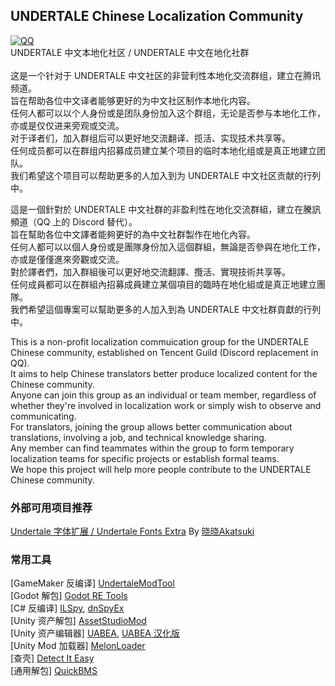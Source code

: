 ## UNDERTALE Chinese Localization Community
[![QQ](https://img.shields.io/badge/QQ频道-undertalezhloc-blue.svg?style=flat-square&color=12b7f5&logo=qq)](https://pd.qq.com/g/undertalezhloc)<br>
UNDERTALE 中文本地化社区 / UNDERTALE 中文在地化社群<br><br>
这是一个针对于 UNDERTALE 中文社区的非营利性本地化交流群组，建立在腾讯频道。<br>
旨在帮助各位中文译者能够更好的为中文社区制作本地化内容。<br>
任何人都可以以个人身份或是团队身份加入这个群组，无论是否参与本地化工作，亦或是仅仅进来旁观或交流。<br>
对于译者们，加入群组后可以更好地交流翻译、揽活、实现技术共享等。<br>
任何成员都可以在群组内招募成员建立某个项目的临时本地化组或是真正地建立团队。<br>
我们希望这个项目可以帮助更多的人加入到为 UNDERTALE 中文社区贡献的行列中。

這是一個針對於 UNDERTALE 中文社群的非盈利性在地化交流群組，建立在騰訊頻道（QQ 上的 Discord 替代）。<br>
旨在幫助各位中文譯者能夠更好的為中文社群製作在地化內容。<br>
任何人都可以以個人身份或是團隊身份加入這個群組，無論是否參與在地化工作，亦或是僅僅進來旁觀或交流。<br>
對於譯者們，加入群組後可以更好地交流翻譯、攬活、實現技術共享等。<br>
任何成員都可以在群組內招募成員建立某個項目的臨時在地化組或是真正地建立團隊。<br>
我們希望這個專案可以幫助更多的人加入到為 UNDERTALE 中文社群貢獻的行列中。

This is a non-profit localization commuication group for the UNDERTALE Chinese community, established on Tencent Guild (Discord replacement in QQ).<br>
It aims to help Chinese translators better produce localized content for the Chinese community.<br>
Anyone can join this group as an individual or team member, regardless of whether they're involved in localization work or simply wish to observe and communicating.<br>
For translators, joining the group allows better communication about translations, involving a job, and technical knowledge sharing.<br>
Any member can find teammates within the group to form temporary localization teams for specific projects or establish formal teams.<br>
We hope this project will help more people contribute to the UNDERTALE Chinese community.

### 外部可用项目推荐
[Undertale 字体扩展 / Undertale Fonts Extra](https://github.com/XiaoAkatsukiCN/Undertale-Fonts-Extra) By [晓晓Akatsuki](https://github.com/XiaoAkatsukiCN)

### 常用工具
\[GameMaker 反编译\] [UndertaleModTool](https://github.com/UnderminersTeam/UndertaleModTool)<br>
\[Godot 解包\] [Godot RE Tools](https://github.com/GDRETools/gdsdecomp)<br>
\[C# 反编译\] [ILSpy](https://github.com/icsharpcode/ILSpy), [dnSpyEx](https://github.com/dnSpyEx/dnSpy)<br>
\[Unity 资产解包\] [AssetStudioMod](https://github.com/aelurum/AssetStudio)<br>
\[Unity 资产编辑器\] [UABEA](https://github.com/nesrak1/UABEA), [UABEA 汉化版](https://github.com/aopkcn/UABEA-Chinese)<br>
\[Unity Mod 加载器\] [MelonLoader](http://github.com/LavaGang/MelonLoader)<br>
\[查壳\] [Detect It Easy](https://github.com/horsicq/Detect-It-Easy)<br>
\[通用解包\] [QuickBMS](https://github.com/LittleBigBug/QuickBMS)